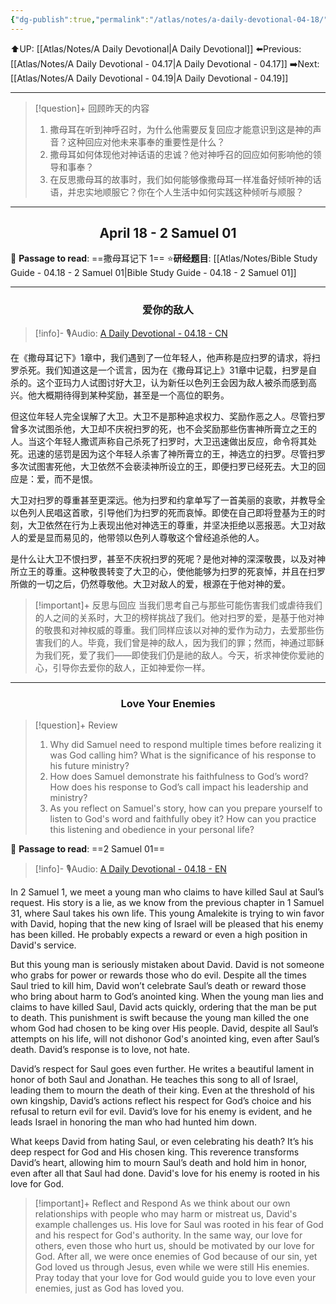 ```yaml
---
{"dg-publish":true,"permalink":"/atlas/notes/a-daily-devotional-04-18/"}
---
```


 ⬆️UP: [[Atlas/Notes/A Daily Devotional\|A Daily Devotional]]
⬅️Previous: [[Atlas/Notes/A Daily Devotional - 04.17\|A Daily Devotional - 04.17]]
➡️Next: [[Atlas/Notes/A Daily Devotional - 04.19\|A Daily Devotional - 04.19]]

---

> [!question]+ 回顾昨天的内容
> 1. 撒母耳在听到神呼召时，为什么他需要反复回应才能意识到这是神的声音？这种回应对他未来事奉的重要性是什么？
> 2. 撒母耳如何体现他对神话语的忠诚？他对神呼召的回应如何影响他的领导和事奉？
> 3. ⁠在反思撒母耳的故事时，我们如何能够像撒母耳一样准备好倾听神的话语，并忠实地顺服它？你在个人生活中如何实践这种倾听与顺服？



---
## <center>April 18 -  2 Samuel 01</center>

📖 **Passage to read**: ==撒母耳记下 1==
⭐**研经题目**: [[Atlas/Notes/Bible Study Guide - 04.18 - 2 Samuel 01\|Bible Study Guide - 04.18 - 2 Samuel 01]]

---
### <center>爱你的敌人</center>

> [!info]- 🎙️Audio: [A Daily Devotional - 04.18 - CN]()

在《撒母耳记下》1章中，我们遇到了一位年轻人，他声称是应扫罗的请求，将扫罗杀死。我们知道这是一个谎言，因为在《撒母耳记上》31章中记载，扫罗是自杀的。这个亚玛力人试图讨好大卫，认为新任以色列王会因为敌人被杀而感到高兴。他大概期待得到某种奖励，甚至是一个高位的职务。

但这位年轻人完全误解了大卫。大卫不是那种追求权力、奖励作恶之人。尽管扫罗曾多次试图杀他，大卫却不庆祝扫罗的死，也不会奖励那些伤害神所膏立之王的人。当这个年轻人撒谎声称自己杀死了扫罗时，大卫迅速做出反应，命令将其处死。迅速的惩罚是因为这个年轻人杀害了神所膏立的王，神选立的扫罗。尽管扫罗多次试图害死他，大卫依然不会亵渎神所设立的王，即便扫罗已经死去。大卫的回应是：爱，而不是恨。

大卫对扫罗的尊重甚至更深远。他为扫罗和约拿单写了一首美丽的哀歌，并教导全以色列人民唱这首歌，引导他们为扫罗的死而哀悼。即使在自己即将登基为王的时刻，大卫依然在行为上表现出他对神选王的尊重，并坚决拒绝以恶报恶。大卫对敌人的爱是显而易见的，他带领以色列人尊敬这个曾经追杀他的人。

是什么让大卫不恨扫罗，甚至不庆祝扫罗的死呢？是他对神的深深敬畏，以及对神所立王的尊重。这种敬畏转变了大卫的心，使他能够为扫罗的死哀悼，并且在扫罗所做的一切之后，仍然尊敬他。大卫对敌人的爱，根源在于他对神的爱。

> [!important]+ 反思与回应
当我们思考自己与那些可能伤害我们或虐待我们的人之间的关系时，大卫的榜样挑战了我们。他对扫罗的爱，是基于他对神的敬畏和对神权威的尊重。我们同样应该以对神的爱作为动力，去爱那些伤害我们的人。毕竟，我们曾是神的敌人，因为我们的罪；然而，神通过耶稣为我们死，爱了我们——即使我们仍是祂的敌人。今天，祈求神使你爱祂的心，引导你去爱你的敌人，正如神爱你一样。



---
### <center>Love Your Enemies</center>

> [!question]+ Review
> 1. ⁠⁠Why did Samuel need to respond multiple times before realizing it was God calling him? What is the significance of his response to his future ministry?
> 2. How does Samuel demonstrate his faithfulness to God’s word? How does his response to God’s call impact his leadership and ministry?
> 3. As you reflect on Samuel's story, how can you prepare yourself to listen to God's word and faithfully obey it? How can you practice this listening and obedience in your personal life?

📖 **Passage to read**: ==2 Samuel 01==

> [!info]- 🎙️Audio: [A Daily Devotional - 04.18 - EN]()  

In 2 Samuel 1, we meet a young man who claims to have killed Saul at Saul’s request. His story is a lie, as we know from the previous chapter in 1 Samuel 31, where Saul takes his own life. This young Amalekite is trying to win favor with David, hoping that the new king of Israel will be pleased that his enemy has been killed. He probably expects a reward or even a high position in David's service. 

But this young man is seriously mistaken about David. David is not someone who grabs for power or rewards those who do evil. Despite all the times Saul tried to kill him, David won’t celebrate Saul’s death or reward those who bring about harm to God’s anointed king. When the young man lies and claims to have killed Saul, David acts quickly, ordering that the man be put to death. This punishment is swift because the young man killed the one whom God had chosen to be king over His people. David, despite all Saul’s attempts on his life, will not dishonor God's anointed king, even after Saul’s death. David’s response is to love, not hate. 

David’s respect for Saul goes even further. He writes a beautiful lament in honor of both Saul and Jonathan. He teaches this song to all of Israel, leading them to mourn the death of their king. Even at the threshold of his own kingship, David’s actions reflect his respect for God’s choice and his refusal to return evil for evil. David’s love for his enemy is evident, and he leads Israel in honoring the man who had hunted him down.

What keeps David from hating Saul, or even celebrating his death? It’s his deep respect for God and His chosen king. This reverence transforms David’s heart, allowing him to mourn Saul’s death and hold him in honor, even after all that Saul had done. David's love for his enemy is rooted in his love for God.

> [!important]+ Reflect and Respond
As we think about our own relationships with people who may harm or mistreat us, David's example challenges us. His love for Saul was rooted in his fear of God and his respect for God's authority. In the same way, our love for others, even those who hurt us, should be motivated by our love for God. After all, we were once enemies of God because of our sin, yet God loved us through Jesus, even while we were still His enemies. Pray today that your love for God would guide you to love even your enemies, just as God has loved you.



 


































